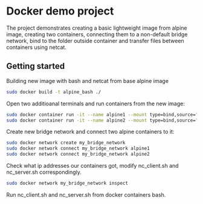# Docker demo project

The project demonstrates creating a basic lightweight image from alpine image, creating two containers, connecting them to a non-default bridge network, bind to the folder outside container and transfer files between containers using netcat.

## Getting started
Building new image with bash and netcat from base alpine image
```sh
sudo docker build -t alpine_bash ./
```
Open two additioanal terminals and run containers from the new image:
```sh
sudo docker container run -it --name alpine1 --mount type=bind,source="$(pwd)",target=/app alpine_bash bash
sudo docker container run -it --name alpine2 --mount type=bind,source="$(pwd)",target=/app alpine_bash bash
```
Create new bridge network and connect two alpine containers to it:
```sh
sudo docker network create my_bridge_network
sudo docker network connect my_bridge_network alpine1
sudo docker network connect my_bridge_network alpine2
```
Check what ip addresses our containers got, modify nc_client.sh and nc_server.sh correspondingly.
```sh
sudo docker network my_bridge_network inspect
```

Run nc_client.sh and nc_server.sh from docker containers bash.
